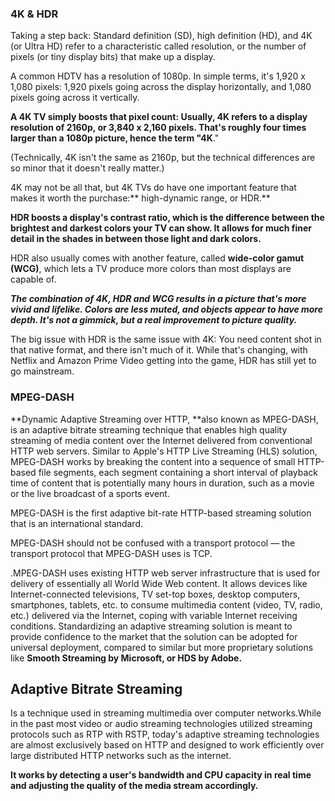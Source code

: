 ### **4K & HDR**

Taking a step back: Standard definition \(SD\), high definition \(HD\), and 4K \(or Ultra HD\) refer to a characteristic called resolution, or the number of pixels \(or tiny display bits\) that make up a display.

A common HDTV has a resolution of 1080p. In simple terms, it's 1,920 x 1,080 pixels: 1,920 pixels going across the display horizontally, and 1,080 pixels going across it vertically.

**A 4K TV simply boosts that pixel count: Usually, 4K refers to a display resolution of 2160p, or 3,840 x 2,160 pixels. That's roughly four times larger than a 1080p picture, hence the term "4K**."

\(Technically, 4K isn't the same as 2160p, but the technical differences are so minor that it doesn't really matter.\)

4K may not be all that, but 4K TVs do have one important feature that makes it worth the purchase:** high-dynamic range, or HDR.**

**HDR boosts a display's contrast ratio, which is the difference between the brightest and darkest colors your TV can show. It allows for much finer detail in the shades in between those light and dark colors.**

HDR also usually comes with another feature, called **wide-color gamut \(WCG\)**, which lets a TV produce more colors than most displays are capable of.

_**The combination of 4K, HDR and WCG results in a picture that's more vivid and lifelike. Colors are less muted, and objects appear to have more depth. It's not a gimmick, but a real improvement to picture quality.**_

The big issue with HDR is the same issue with 4K: You need content shot in that native format, and there isn't much of it. While that's changing, with Netflix and Amazon Prime Video getting into the game, HDR has still yet to go mainstream.

### **MPEG-DASH**

**Dynamic Adaptive Streaming over HTTP, **also known as MPEG-DASH, is an adaptive bitrate streaming technique that enables high quality streaming of media content over the Internet delivered from conventional HTTP web servers. Similar to Apple's HTTP Live Streaming \(HLS\) solution, MPEG-DASH works by breaking the content into a sequence of small HTTP-based file segments, each segment containing a short interval of playback time of content that is potentially many hours in duration, such as a movie or the live broadcast of a sports event.

MPEG-DASH is the first adaptive bit-rate HTTP-based streaming solution that is an international standard.

MPEG-DASH should not be confused with a transport protocol — the transport protocol that MPEG-DASH uses is TCP.

.MPEG-DASH uses existing HTTP web server infrastructure that is used for delivery of essentially all World Wide Web content. It allows devices like Internet-connected televisions, TV set-top boxes, desktop computers, smartphones, tablets, etc. to consume multimedia content \(video, TV, radio, etc.\) delivered via the Internet, coping with variable Internet receiving conditions. Standardizing an adaptive streaming solution is meant to provide confidence to the market that the solution can be adopted for universal deployment, compared to similar but more proprietary solutions like **Smooth Streaming by Microsoft, or HDS by Adobe.**

## Adaptive Bitrate Streaming

Is a technique used in streaming multimedia over computer networks.While in the past most video or audio streaming technologies utilized streaming protocols such as RTP with RSTP, today's adaptive streaming technologies are almost exclusively based on HTTP and designed to work efficiently over large distributed HTTP networks such as the internet.

**It works by detecting a user's bandwidth and CPU capacity in real time and adjusting the quality of the media stream accordingly.**

